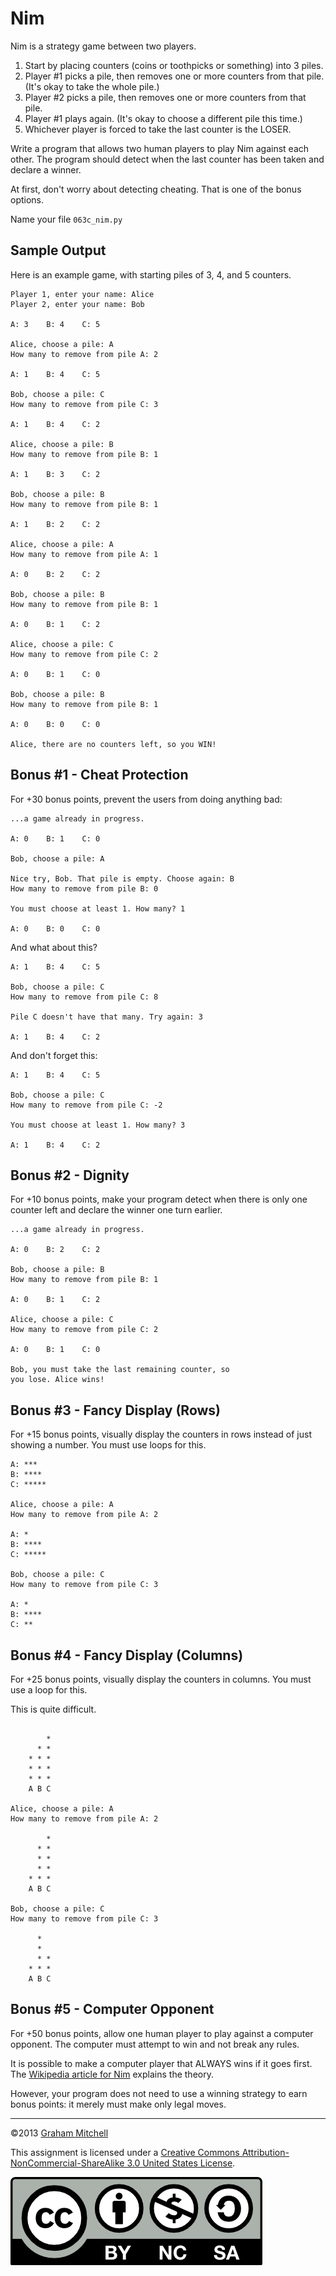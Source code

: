 # Nim

Nim is a strategy game between two players.

1. Start by placing counters (coins or toothpicks or something) into 3 piles.
2. Player #1 picks a pile, then removes one or more counters from that pile. (It's okay to take the whole pile.)
3. Player #2 picks a pile, then removes one or more counters from that pile.
4. Player #1 plays again. (It's okay to choose a different pile this time.)
5. Whichever player is forced to take the last counter is the LOSER.

Write a program that allows two human players to play Nim against each other. The program should detect when the last counter has been taken and declare a winner.

At first, don't worry about detecting cheating. That is one of the bonus options.

Name your file `063c_nim.py`

Sample Output
-------------
Here is an example game, with starting piles of 3, 4, and 5 counters.
```
Player 1, enter your name: Alice
Player 2, enter your name: Bob

A: 3	B: 4	C: 5

Alice, choose a pile: A
How many to remove from pile A: 2

A: 1	B: 4	C: 5

Bob, choose a pile: C
How many to remove from pile C: 3

A: 1	B: 4	C: 2

Alice, choose a pile: B
How many to remove from pile B: 1

A: 1	B: 3	C: 2

Bob, choose a pile: B
How many to remove from pile B: 1

A: 1	B: 2	C: 2

Alice, choose a pile: A
How many to remove from pile A: 1

A: 0	B: 2	C: 2

Bob, choose a pile: B
How many to remove from pile B: 1

A: 0	B: 1	C: 2

Alice, choose a pile: C
How many to remove from pile C: 2

A: 0	B: 1	C: 0

Bob, choose a pile: B
How many to remove from pile B: 1

A: 0	B: 0	C: 0

Alice, there are no counters left, so you WIN!
```

Bonus #1 - Cheat Protection
---------------------------
For +30 bonus points, prevent the users from doing anything bad:
```
...a game already in progress.

A: 0	B: 1	C: 0

Bob, choose a pile: A

Nice try, Bob. That pile is empty. Choose again: B
How many to remove from pile B: 0

You must choose at least 1. How many? 1

A: 0	B: 0	C: 0
```

And what about this?
```
A: 1	B: 4	C: 5

Bob, choose a pile: C
How many to remove from pile C: 8

Pile C doesn't have that many. Try again: 3

A: 1	B: 4	C: 2
```
And don't forget this:
```
A: 1	B: 4	C: 5

Bob, choose a pile: C
How many to remove from pile C: -2

You must choose at least 1. How many? 3

A: 1	B: 4	C: 2
```
Bonus #2 - Dignity
------------------
For +10 bonus points, make your program detect when there is only one counter left and declare the winner one turn earlier.
```
...a game already in progress.

A: 0	B: 2	C: 2

Bob, choose a pile: B
How many to remove from pile B: 1

A: 0	B: 1	C: 2

Alice, choose a pile: C
How many to remove from pile C: 2

A: 0	B: 1	C: 0

Bob, you must take the last remaining counter, so
you lose. Alice wins!
```
Bonus #3 - Fancy Display (Rows)
-------------------------------
For +15 bonus points, visually display the counters in rows instead of just showing a number. You must use loops for this.
```
A: ***
B: ****
C: *****

Alice, choose a pile: A
How many to remove from pile A: 2

A: *
B: ****
C: *****

Bob, choose a pile: C
How many to remove from pile C: 3

A: *
B: ****
C: **
```
Bonus #4 - Fancy Display (Columns)
----------------------------------
For +25 bonus points, visually display the counters in columns. You must use a loop for this.

This is quite difficult.
```

        *
      * *
    * * *
    * * *
    * * *
    A B C

Alice, choose a pile: A
How many to remove from pile A: 2

        *
      * *
      * *
      * *
    * * *
    A B C

Bob, choose a pile: C
How many to remove from pile C: 3
 
      * 
      * 
      * *
    * * *
    A B C
```
Bonus #5 - Computer Opponent
----------------------------
For +50 bonus points, allow one human player to play against a computer opponent. The computer must attempt to win and not break any rules.

It is possible to make a computer player that ALWAYS wins if it goes first. The [Wikipedia article for Nim](https://en.wikipedia.org/wiki/Nim) explains the theory.

However, your program does not need to use a winning strategy to earn bonus points: it merely must make only legal moves.

---


©2013 [Graham Mitchell]((https://programmingbydoing.com/))


This assignment is licensed under a
[Creative Commons Attribution-NonCommercial-ShareAlike 3.0 United States License](https://creativecommons.org/licenses/by-nc-sa/3.0/us/deed.en_US).  

![Creative Commons License](images/by-nc-sa.png)
